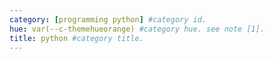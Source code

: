 ```yaml
---
category: [programming python] #category id.
hue: var(--c-themehueorange) #category hue. see note [1].
title: python #category title.
---
```

